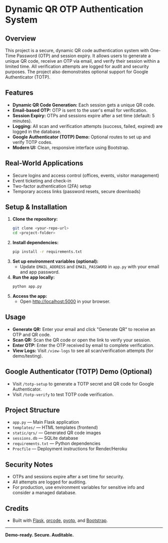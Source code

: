# Dynamic QR OTP Authentication System

## Overview
This project is a secure, dynamic QR code authentication system with One-Time Password (OTP) and session expiry. It allows users to generate a unique QR code, receive an OTP via email, and verify their session within a limited time. All verification attempts are logged for audit and security purposes. The project also demonstrates optional support for Google Authenticator (TOTP).

## Features
- **Dynamic QR Code Generation:** Each session gets a unique QR code.
- **Email-based OTP:** OTP is sent to the user's email for verification.
- **Session Expiry:** OTPs and sessions expire after a set time (default: 5 minutes).
- **Logging:** All scan and verification attempts (success, failed, expired) are logged in the database.
- **Google Authenticator (TOTP) Demo:** Optional routes to set up and verify TOTP codes.
- **Modern UI:** Clean, responsive interface using Bootstrap.

## Real-World Applications
- Secure logins and access control (offices, events, visitor management)
- Event ticketing and check-in
- Two-factor authentication (2FA) setup
- Temporary access links (password resets, secure downloads)

## Setup & Installation
1. **Clone the repository:**
   ```sh
   git clone <your-repo-url>
   cd <project-folder>
   ```
2. **Install dependencies:**
   ```sh
   pip install -r requirements.txt
   ```
3. **Set up environment variables (optional):**
   - Update `EMAIL_ADDRESS` and `EMAIL_PASSWORD` in `app.py` with your email and app password.
4. **Run the app locally:**
   ```sh
   python app.py
   ```
5. **Access the app:**
   - Open [http://localhost:5000](http://localhost:5000) in your browser.

## Usage
- **Generate QR:** Enter your email and click "Generate QR" to receive an OTP and QR code.
- **Scan QR:** Scan the QR code or open the link to verify your session.
- **Enter OTP:** Enter the OTP received by email to complete verification.
- **View Logs:** Visit `/view-logs` to see all scan/verification attempts (for demo/testing).

## Google Authenticator (TOTP) Demo (Optional)
- Visit `/totp-setup` to generate a TOTP secret and QR code for Google Authenticator.
- Visit `/totp-verify` to test TOTP code verification.

## Project Structure
- `app.py` — Main Flask application
- `templates/` — HTML templates (frontend)
- `static/qrs/` — Generated QR code images
- `sessions.db` — SQLite database
- `requirements.txt` — Python dependencies
- `Procfile` — Deployment instructions for Render/Heroku

## Security Notes
- OTPs and sessions expire after a set time for security.
- All attempts are logged for auditing.
- For production, use environment variables for sensitive info and consider a managed database.

## Credits
- Built with [Flask](https://flask.palletsprojects.com/), [qrcode](https://pypi.org/project/qrcode/), [pyotp](https://pypi.org/project/pyotp/), and [Bootstrap](https://getbootstrap.com/).

---
**Demo-ready. Secure. Auditable.** 